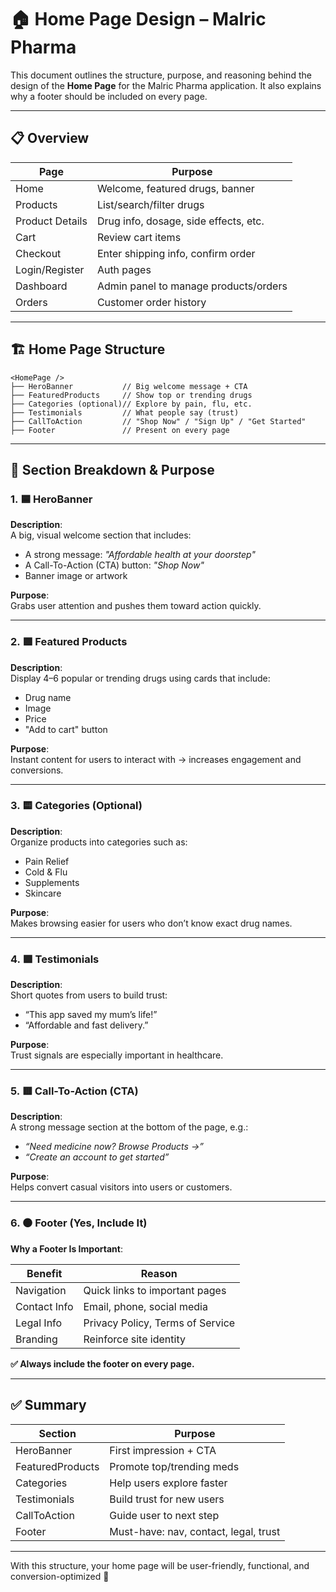 # 🏠 Home Page Design – Malric Pharma

This document outlines the structure, purpose, and reasoning behind the design of the **Home Page** for the Malric Pharma application. It also explains why a footer should be included on every page.

---

## 📋 Overview

| Page              | Purpose                                  |
|-------------------|------------------------------------------|
| Home              | Welcome, featured drugs, banner          |
| Products          | List/search/filter drugs                 |
| Product Details   | Drug info, dosage, side effects, etc.    |
| Cart              | Review cart items                        |
| Checkout          | Enter shipping info, confirm order       |
| Login/Register    | Auth pages                               |
| Dashboard         | Admin panel to manage products/orders    |
| Orders            | Customer order history                   |

---

## 🏗️ Home Page Structure

```tsx
<HomePage />
├── HeroBanner           // Big welcome message + CTA
├── FeaturedProducts     // Show top or trending drugs
├── Categories (optional)// Explore by pain, flu, etc.
├── Testimonials         // What people say (trust)
├── CallToAction         // "Shop Now" / "Sign Up" / "Get Started"
├── Footer               // Present on every page
```

---

## 🧩 Section Breakdown & Purpose

### 1. 🟦 HeroBanner

**Description**:  
A big, visual welcome section that includes:

- A strong message: _"Affordable health at your doorstep"_
- A Call-To-Action (CTA) button: _"Shop Now"_
- Banner image or artwork

**Purpose**:  
Grabs user attention and pushes them toward action quickly.

---

### 2. 🟩 Featured Products

**Description**:  
Display 4–6 popular or trending drugs using cards that include:

- Drug name
- Image
- Price
- "Add to cart" button

**Purpose**:  
Instant content for users to interact with → increases engagement and conversions.

---

### 3. 🟨 Categories (Optional)

**Description**:  
Organize products into categories such as:

- Pain Relief
- Cold & Flu
- Supplements
- Skincare

**Purpose**:  
Makes browsing easier for users who don’t know exact drug names.

---

### 4. 🟪 Testimonials

**Description**:  
Short quotes from users to build trust:

- “This app saved my mum’s life!”
- “Affordable and fast delivery.”

**Purpose**:  
Trust signals are especially important in healthcare.

---

### 5. 🟥 Call-To-Action (CTA)

**Description**:  
A strong message section at the bottom of the page, e.g.:

- _“Need medicine now? Browse Products →”_
- _“Create an account to get started”_

**Purpose**:  
Helps convert casual visitors into users or customers.

---

### 6. ⚫ Footer (Yes, Include It)

**Why a Footer Is Important**:

| Benefit                 | Reason                                  |
|-------------------------|------------------------------------------|
| Navigation              | Quick links to important pages          |
| Contact Info            | Email, phone, social media              |
| Legal Info              | Privacy Policy, Terms of Service        |
| Branding                | Reinforce site identity                 |

**✅ Always include the footer on every page.**

---

## ✅ Summary

| Section          | Purpose                                     |
|------------------|---------------------------------------------|
| HeroBanner       | First impression + CTA                      |
| FeaturedProducts | Promote top/trending meds                   |
| Categories       | Help users explore faster                   |
| Testimonials     | Build trust for new users                   |
| CallToAction     | Guide user to next step                     |
| Footer           | Must-have: nav, contact, legal, trust       |

---

With this structure, your home page will be user-friendly, functional, and conversion-optimized 🎯
